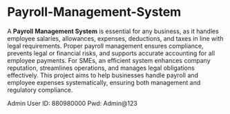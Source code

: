 # Payroll-Management-System
A **Payroll Management System** is essential for any business, as it handles employee salaries, allowances, expenses, deductions, and taxes in line with legal requirements. Proper payroll management ensures compliance, prevents legal or financial risks, and supports accurate accounting for all employee payments. For SMEs, an efficient system enhances company reputation, streamlines operations, and manages legal obligations effectively. This project aims to help businesses handle payroll and employee expenses systematically, ensuring both management and regulatory compliance.

Admin User ID: 880980000
Pwd: Admin@123
